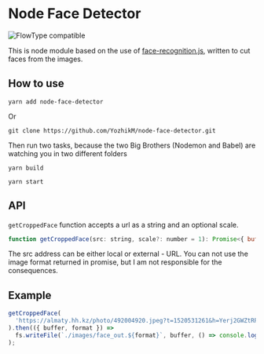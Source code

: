 # Node Face Detector

![FlowType compatible](https://img.shields.io/badge/flowtype-compatible-brightgreen.svg)

This is node module based on the use of [face-recognition.js](https://github.com/justadudewhohacks/face-recognition.js), written to cut faces from the images.

## How to use

```
yarn add node-face-detector
```

Or

```
git clone https://github.com/YozhikM/node-face-detector.git
```

Then run two tasks, because the two Big Brothers (Nodemon and Babel) are watching you in two different folders

```
yarn build

yarn start
```

## API

`getCroppedFace` function accepts a url as a string and an optional scale.

```js
function getCroppedFace(src: string, scale?: number = 1): Promise<{ buffer: Buffer, format: string }>
```

The src address can be either local or external - URL.
You can not use the image format returned in promise, but I am not responsible for the consequences.

## Example

```js
getCroppedFace(
  'https://almaty.hh.kz/photo/492004920.jpeg?t=1520531261&h=Yerj2GWZtRPEUR6cQFGSjw'
).then(({ buffer, format }) =>
  fs.writeFile(`./images/face_out.${format}`, buffer, () => console.log('file writted'))
);
```
